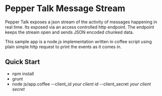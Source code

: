 # Pepper Talk Message Stream
Pepper Talk exposes a json stream of the activity of messages happening in real time. Its exposed via an access controlled http endpoint. The endpoint keeps the stream open and sends JSON encoded chunked data.

This sample app is a node.js implementation written in coffee script using plain simple http request to print the events as it comes in.

## Quick Start
* npm install
* grunt
* node js/app.coffee --client_id *your client id* --client_secret *your client secret*